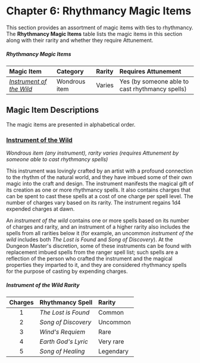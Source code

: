 # Chapter 6: Rhythmancy Magic Items

This section provides an assortment of magic items with ties to rhythmancy. The **Rhythmancy Magic Items** table lists the magic items in this section along with their rarity and whether they require Attunement.

##### Rhythmancy Magic Items
| Magic Item | Category | Rarity | Requires Attunement |
|:-|:-|:-|:-|
| _[Instrument of the Wild](#instrument-of-the-wild)_ | Wondrous item | Varies | Yes (by someone able to cast rhythmancy spells) |

## Magic Item Descriptions

The magic items are presented in alphabetical order.

### [Instrument of the Wild](https://github.com/mpanighetti/dnd5e-magic-items/blob/main/wondrous-items/instrument-of-the-wild.md)

_Wondrous item (any instrument), rarity varies (requires Attunement by someone able to cast rhythmancy spells)_

This instrument was lovingly crafted by an artist with a profound connection to the rhythm of the natural world, and they have imbued some of their own magic into the craft and design. The instrument manifests the magical gift of its creation as one or more rhythmancy spells. It also contains charges that can be spent to cast these spells at a cost of one charge per spell level. The number of charges vary based on its rarity. The instrument regains 1d4 expended charges at dawn.

An _instrument of the wild_ contains one or more spells based on its number of charges and rarity, and an instrument of a higher rarity also includes the spells from all rarities below it (for example, an uncommon _instrument of the wild_ includes both _The Lost is Found_ and _Song of Discovery_). At the Dungeon Master's discretion, some of these instruments can be found with replacement imbued spells from the ranger spell list; such spells are a reflection of the person who crafted the instrument and the magical properties they imparted to it, and they are considered rhythmancy spells for the purpose of casting by expending charges.

##### Instrument of the Wild Rarity
| Charges | Rhythmancy Spell | Rarity |
|:-:|:-|:-|
| 1 | _The Lost is Found_ | Common |
| 2 | _Song of Discovery_ | Uncommon |
| 3 | _Wind's Requiem_ | Rare |
| 4 | _Earth God's Lyric_ | Very rare |
| 5 | _Song of Healing_ | Legendary |

